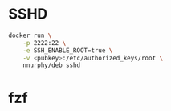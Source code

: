 # SSHD
```bash
docker run \
    -p 2222:22 \
    -e SSH_ENABLE_ROOT=true \
    -v <pubkey>:/etc/authorized_keys/root \
    nnurphy/deb sshd
```

# fzf